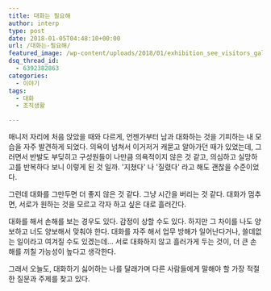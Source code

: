 ```yaml
---
title: 대화는 필요해
author: interp
type: post
date: 2018-01-05T04:48:10+00:00
url: /대화는-필요해/
featured_image: /wp-content/uploads/2018/01/exhibition_see_visitors_gallery_museum_art-1035105.jpgd_.jpg
dsq_thread_id:
  - 6392382863
categories:
  - 이야기
tags:
  - 대화
  - 조직생활

---
```

매니저 자리에 처음 앉았을 때와 다르게, 언젠가부터 남과 대화하는 것을 기피하는 내 모습을 자주 발견하게 되었다. 의욕이 넘쳐서 이거저거 캐묻고 알아가던 때가 있었는데, 그러면서 반발도 부딪히고 구성원들이 나만큼 의욕적이지 않은 것 같고, 의심하고 실망하고를 반복하다 보니 이렇게 된 것 일까. '지쳤다' 나 '질렸다' 라고 해도 괜찮을 수준이었다.

그런데 대화를 그만두면 더 좋지 않은 것 같다. 그냥 시간을 버리는 것 같다. 대화가 멈추면, 서로가 원하는 것을 모르고 각자 하고 싶은 대로 흘러간다.

대화를 해서 손해를 보는 경우도 있다. 감정이 상할 수도 있다. 하지만 그 차이를 나도 양보하고 너도 양보해서 맞춰야 한다. 대화를 자주 해서 업무 방해가 일어난다거나, 쓸데없는 일이라고 여겨질 수도 있겠는데&#8230; 서로 대화하지 않고 흘러가게 두는 것이, 더 큰 손해를 끼칠 가능성이 높다고 생각한다.

그래서 오늘도, 대화하기 싫어하는 나를 달래가며 다른 사람들에게 말해야 할 가장 적절한 질문과 주제를 찾고 있다.